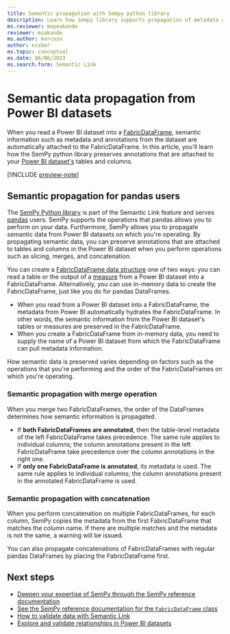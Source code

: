 ```yaml
---
title: Semantic propagation with Sempy python library
description: Learn how Sempy library supports propagation of metadata attached to Power BI datasets on which you're operating.
ms.reviewer: mopeakande
reviewer: msakande
ms.author: marcozo
author: eisber
ms.topic: conceptual
ms.date: 06/06/2023
ms.search.form: Semantic Link
---
```


# Semantic data propagation from Power BI datasets

When you read a Power BI dataset into a [FabricDataFrame](semantic-link-overview.md#fabricdataframe-data-structure), semantic information such as metadata and annotations from the dataset are automatically attached to the FabricDataFrame.
In this article, you'll learn how the SemPy python library preserves annotations that are attached to your [Power BI dataset's](/power-bi/connect-data/service-datasets-understand) tables and columns.

[!INCLUDE [preview-note](../includes/preview-note.md)]

## Semantic propagation for pandas users

The [SemPy Python library](/python/api/semantic-link-sempy) is part of the Semantic Link feature and serves [pandas](https://pandas.pydata.org/) users.
SemPy supports the operations that pandas allows you to perform on your data.
Furthermore, SemPy allows you to propagate semantic data from Power BI datasets on which you're operating.
By propagating semantic data, you can preserve annotations that are attached to tables and columns in the Power BI dataset when you perform operations such as slicing, merges, and concatenation.

You can create a [FabricDataFrame data structure](semantic-link-overview.md#fabricdataframe-data-structure) one of two ways: you can read a table or the output of a [measure](/power-bi/transform-model/desktop-measures) from a Power BI dataset into a FabricDataFrame.
Alternatively, you can use in-memory data to create the FabricDataFrame, just like you do for pandas DataFrames.

- When you read from a Power BI dataset into a FabricDataFrame, the metadata from Power BI automatically hydrates the FabricDataFrame. In other words, the semantic information from the Power BI dataset's tables or measures are preserved in the FabricDataFrame.
- When you create a FabricDataFrame from in-memory data, you need to supply the name of a Power BI dataset from which the FabricDataFrame can pull metadata information.

How semantic data is preserved varies depending on factors such as the operations that you're performing and the order of the FabricDataFrames on which you're operating.

### Semantic propagation with merge operation

When you merge two FabricDataFrames, the order of the DataFrames determines how semantic information is propagated.

   - If **both FabricDataFrames are annotated**, then the table-level metadata of the left FabricDataFrame takes precedence. The same rule applies to individual columns; the column annotations present in the left FabricDataFrame take precedence over the column annotations in the right one.
   - If **only one FabricDataFrame is annotated**, its metadata is used. The same rule applies to individual columns; the column annotations present in the annotated FabricDataFrame is used.

### Semantic propagation with concatenation

When you perform concatenation on multiple FabricDataFrames, for each column, SemPy copies the metadata from the first FabricDataFrame that matches the column name. If there are multiple matches and the metadata is not the same, a warning will be issued.

You can also propagate concatenations of FabricDataFrames with regular pandas DataFrames by placing the FabricDataFrame first.

## Next steps

- [Deepen your expertise of SemPy through the SemPy reference documentation](/python/api/semantic-link-sempy/)
- [See the SemPy reference documentation for the `FabricDataFrame` class](/python/api/semantic-link-sempy/sempy.fabric.fabricdataframe)
- [How to validate data with Semantic Link](semantic-link-validate-data.md)
- [Explore and validate relationships in Power BI datasets](semantic-link-validate-relationship.md)